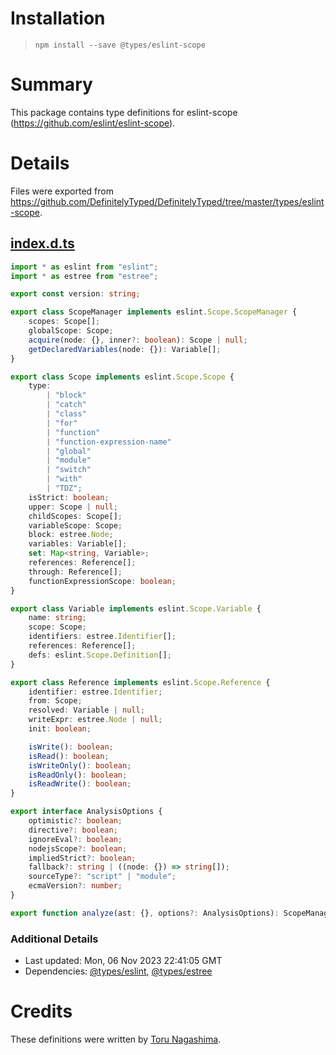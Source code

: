 # Installation
> `npm install --save @types/eslint-scope`

# Summary
This package contains type definitions for eslint-scope (https://github.com/eslint/eslint-scope).

# Details
Files were exported from https://github.com/DefinitelyTyped/DefinitelyTyped/tree/master/types/eslint-scope.
## [index.d.ts](https://github.com/DefinitelyTyped/DefinitelyTyped/tree/master/types/eslint-scope/index.d.ts)
````ts
import * as eslint from "eslint";
import * as estree from "estree";

export const version: string;

export class ScopeManager implements eslint.Scope.ScopeManager {
    scopes: Scope[];
    globalScope: Scope;
    acquire(node: {}, inner?: boolean): Scope | null;
    getDeclaredVariables(node: {}): Variable[];
}

export class Scope implements eslint.Scope.Scope {
    type:
        | "block"
        | "catch"
        | "class"
        | "for"
        | "function"
        | "function-expression-name"
        | "global"
        | "module"
        | "switch"
        | "with"
        | "TDZ";
    isStrict: boolean;
    upper: Scope | null;
    childScopes: Scope[];
    variableScope: Scope;
    block: estree.Node;
    variables: Variable[];
    set: Map<string, Variable>;
    references: Reference[];
    through: Reference[];
    functionExpressionScope: boolean;
}

export class Variable implements eslint.Scope.Variable {
    name: string;
    scope: Scope;
    identifiers: estree.Identifier[];
    references: Reference[];
    defs: eslint.Scope.Definition[];
}

export class Reference implements eslint.Scope.Reference {
    identifier: estree.Identifier;
    from: Scope;
    resolved: Variable | null;
    writeExpr: estree.Node | null;
    init: boolean;

    isWrite(): boolean;
    isRead(): boolean;
    isWriteOnly(): boolean;
    isReadOnly(): boolean;
    isReadWrite(): boolean;
}

export interface AnalysisOptions {
    optimistic?: boolean;
    directive?: boolean;
    ignoreEval?: boolean;
    nodejsScope?: boolean;
    impliedStrict?: boolean;
    fallback?: string | ((node: {}) => string[]);
    sourceType?: "script" | "module";
    ecmaVersion?: number;
}

export function analyze(ast: {}, options?: AnalysisOptions): ScopeManager;

````

### Additional Details
 * Last updated: Mon, 06 Nov 2023 22:41:05 GMT
 * Dependencies: [@types/eslint](https://npmjs.com/package/@types/eslint), [@types/estree](https://npmjs.com/package/@types/estree)

# Credits
These definitions were written by [Toru Nagashima](https://github.com/mysticatea).
